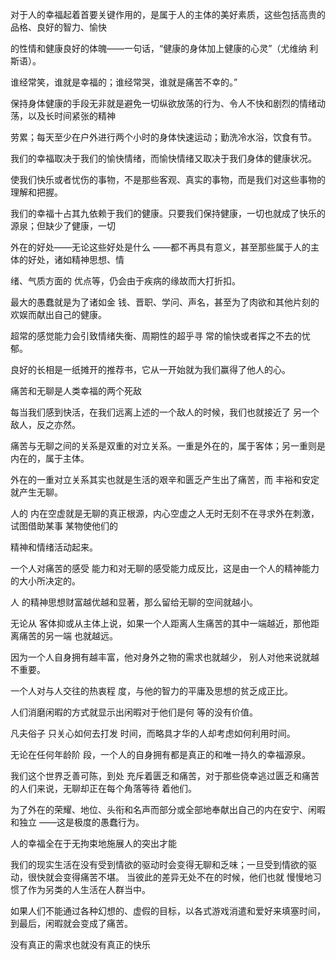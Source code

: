 对于人的幸福起着首要关键作用的，是属于人的主体的美好素质，这些包括高贵的品格、良好的智力、愉快

的性情和健康良好的体魄——一句话，“健康的身体加上健康的心灵”（尤维纳 利斯语）。

谁经常笑，谁就是幸福的；谁经常哭，谁就是痛苦不幸的。”

保持身体健康的手段无非就是避免一切纵欲放荡的行为、令人不快和剧烈的情绪动荡，以及长时间紧张的精神

劳累；每天至少在户外进行两个小时的身体快速运动；勤洗冷水浴，饮食有节。

我们的幸福取决于我们的愉快情绪，而愉快情绪又取决于我们身体的健康状况。

使我们快乐或者忧伤的事物，不是那些客观、真实的事物，而是我们对这些事物的理解和把握。

我们的幸福十占其九依赖于我们的健康。只要我们保持健康，一切也就成了快乐的源泉；但缺少了健康，一切

外在的好处——无论这些好处是什么 ——都不再具有意义，甚至那些属于人的主体的好处，诸如精神思想、情

绪、气质方面的 优点等，仍会由于疾病的缘故而大打折扣。

最大的愚蠢就是为了诸如金 钱、晋职、学问、声名，甚至为了肉欲和其他片刻的欢娱而献出自己的健康。

超常的感觉能力会引致情绪失衡、周期性的超乎寻 常的愉快或者挥之不去的忧郁。

良好的长相是一纸摊开的推荐书，它从一开始就为我们赢得了他人的心。

痛苦和无聊是人类幸福的两个死敌

每当我们感到快活，在我们远离上述的一个敌人的时候，我们也就接近了 另一个敌人，反之亦然。

痛苦与无聊之间的关系是双重的对立关系。一重是外在的，属于客体；另一重则是 内在的，属于主体。

外在的一重对立关系其实也就是生活的艰辛和匮乏产生出了痛苦，而 丰裕和安定就产生无聊。

人的 内在空虚就是无聊的真正根源，内心空虚之人无时无刻不在寻求外在刺激，试图借助某事 某物使他们的

精神和情绪活动起来。

一个人对痛苦的感受 能力和对无聊的感受能力成反比，这是由一个人的精神能力的大小所决定的。

人 的精神思想财富越优越和显著，那么留给无聊的空间就越小。

无论从 客体抑或从主体上说，如果一个人距离人生痛苦的其中一端越近，那他距离痛苦的另一端 也就越远。

因为一个人自身拥有越丰富，他对身外之物的需求也就越少， 别人对他来说就越不重要。

一个人对与人交往的热衷程 度，与他的智力的平庸及思想的贫乏成正比。

人们消磨闲暇的方式就显示出闲暇对于他们是何 等的没有价值。

凡夫俗子 只关心如何去打发 时间，而略具才华的人却考虑如何利用时间。

无论在任何年龄阶 段，一个人的自身拥有都是真正的和唯一持久的幸福源泉。

我们这个世界乏善可陈，到处 充斥着匮乏和痛苦，对于那些侥幸逃过匮乏和痛苦的人们来说，无聊却正在每个角落等待 着他们。

为了外在的荣耀、地位、头衔和名声而部分或全部地奉献出自己的内在安宁、闲暇和独立 ——这是极度的愚蠢行为。

人的幸福全在于无拘束地施展人的突出才能

我们的现实生活在没有受到情欲的驱动时会变得无聊和乏味；一旦受到情欲的驱动，很快就会变得痛苦不堪。
当彼此的差异无处不在的时候，他们也就 慢慢地习惯了作为另类的人生活在人群当中。

如果人们不能通过各种幻想的、虚假的目标，以各式游戏消遣和爱好来填塞时间，到最后，闲暇就会变成了痛苦。

没有真正的需求也就没有真正的快乐